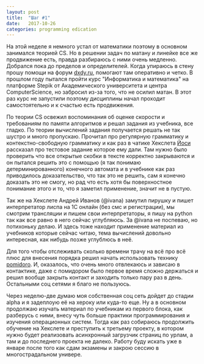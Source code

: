 ```yaml
---
layout: post
title:  "Шаг #1"
date:   2017-10-26
categories: programming edication
---
```

На этой неделе я немного устал от математики поэтому в основном занимался теорией CS. Но в решении задач по матану и линейке все же продвижение есть, правда разбираюсь с ними очень медленно. Добрался пока до пределов и определителей. Когда упираюсь в  стену прошу помощи на форум [dxdy.ru](dxdy.ru), помогают там оперативно и четко. В прошлом году пытался пройти курс "Информатика и математика" на платформе Stepik от Академического университета и центра ComputerScience, но забросил из-за того, что не осилил матан. В этот раз курс не запустили поэтому дисциплины начал проходит самостоятельно и к счастью есть продвижения. 

По теории CS освежил воспоминания об оценке скорости и требованиям по памяти алгоритмов и решал задания из учебника, все гладко. По теории вычислений задания получается решать не так шустро и много пропускаю. Прочитал про регулярную грамматику и контекстно-свободную грамматику и как раз в чатике Хекслета [Йоси](https://joisadler.me/) рассказал про тестовое задание которое ему дали. Там нужно было проверить что все открытые скобки в тексте корректно закрываются и он пытался решить это с помощью (я так понимаю детерминированного) конечного автомата и в учебнике как раз приводилось доказательство, что так это не решить, сам я конечно доказать это не смогу, но рад что есть хотя бы поверхностное понимание этого и то, что я заметил применение, значит не в пустую.

Так же на Хекслете Андрей Иванов (@ivana) замутил пирушку и пишет интерпретатор лиспа на 1С онлайн (без смс и регистрации), мы смотрим трансляции и пишем свои интерпретаторы, я пишу на python так как все равно в него сейчас углубляюсь. За @ivana не поспеваю, но потихоньку делаю. И здесь тоже находит применение материал из учебников которые сейчас читаю, тема вычислений довольно интересная, как нибудь позже углублюсь в неё.

Для того чтобы отслеживать сколько времени трачу на всё про всё плюс для внесения порядка решил начать использовать технику [pomidoro](https://ru.wikipedia.org/wiki/%D0%9F%D0%BE%D0%BC%D0%B8%D0%B4%D0%BE%D1%80_(%D0%BC%D0%B5%D1%82%D0%BE%D0%B4)). И, оказалось, что очень много отвлекаюсь и зависаю в контактике, даже с помидором было первое время сложно держаться и решил вообще закрыть контакт и заходить только пару раз в день. Остальными соц сетями я благо не пользуюсь.

Через неделю-две думаю моя собственная соц сеть дойдет до стадии alpha и я задеплоую её на хероку или куда-то еще. Ну а в основном продолжаю изучать материал по учебникам из первого блока, как разберусь с ними, внесу чуть больше практики программирования и изучения операционных систем. Тогда как раз собираюсь продолжить обучение на Хекслете и преступить к третьему проекту, в котором нужно будет реализовать асинхронный загрузчик страниц по урлам, а там и до последнего проекта не далеко. Работу буду искать уже в январе после того как сдам экзамены и закрою сессию в многострадальном универе.